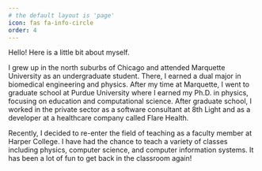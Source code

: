```yaml
---
# the default layout is 'page'
icon: fas fa-info-circle
order: 4
---
```


Hello! Here is a little bit about myself.

I grew up in the north suburbs of Chicago and attended Marquette University as an undergraduate student. There, I earned a dual major in biomedical engineering and physics. After my time at Marquette, I went to graduate school at Purdue University where I earned my Ph.D. in physics, focusing on education and computational science. After graduate school, I worked in the private sector as a software consultant at 8th Light and as a developer at a healthcare company called Flare Health.

Recently, I decided to re-enter the field of teaching as a faculty member at Harper College. I have had the chance to teach a variety of classes including physics, computer science, and computer information systems. It has been a lot of fun to get back in the classroom again!

